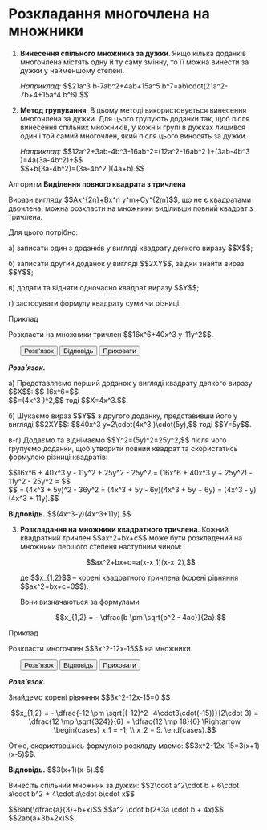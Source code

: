 # Розкладання многочлена на множники
<ol>
<li><p><b>Винесення спільного множника за дужки</b>. Якщо кілька доданків многочлена містять одну й ту саму змінну, то її можна винести за дужки у найменшому степені.</p></li>
<div class="space"></div>
<p><i>Наприклад:</i> $$21a^3 b-7ab^2+4ab+15a^5 b^7=ab\cdot(21a^2-7b+4+15a^4 b^6).$$</p>
<div class="space"></div>
<li><p><b>Метод групування</b>. В цьому методі використовується винесення многочлена за дужки. Для цього групують доданки так, щоб після винесення спільних множників, у кожній групі в дужках лишився один і той самий многочлен, який після цього виносять за дужки.</p></li>
<div class="space"></div>
<p><i>Наприклад:</i> $$12a^2+3ab-4b^3-16ab^2=(12a^2-16ab^2 )+(3ab-4b^3 )=4a(3a-4b^2)+$$<br>$$+b(3a-4b^2)=(3a-4b^2 )(4a+b).$$</p>
</ol>
<div class="space">
</div>

<div class="space">
<div class="alg-wrap">
<span class="alg">Алгоритм</span> <b>Видiлення повного квадрата з тричлена</b>
<div class="alg-text">
<p>Вирази вигляду $$Ax^{2n}+Bx^n y^m+Cy^{2m}$$, що не є квадратами двочлена, можна розкласти на множники виділивши повний квадрат з тричлена.</p>
<p>Для цього потрібно:</p>
<p>а) записати один з доданків у вигляді квадрату деякого виразу $$X$$;</p>
<p>б) записати другий доданок у вигляді $$2XY$$, звідки знайти вираз $$Y$$;</p>
<p>в) додати та відняти одночасно квадрат виразу $$Y$$;</p>
<p>г) застосувати формулу квадрату суми чи різниці.</p>
</div>
</div>
</div>

<div class="space">
<div class="task-wrap">
<span class="task">Приклад</span>
<div class="task-text">
<p>Розкласти на множники тричлен $$16x^6+40x^3 y-11y^2$$.</p>


<p>
<ul class="nav-tab" id="mytab">
<button class="btn" data-target="#decision" data-toggle="pill">Розв’язок</button>
<button class="btn" data-target="#answer" data-toggle="pill">Вiдповiдь</button>
<button class="btn" data-target="#hide" data-toggle="pill">Приховати</button>
</ul>

<div id="mytab" class="tab-content">
  <div class="tab-pane" id="decision">
<p><b><i>Розв’язок.</i> </b> </p>
<p>а) Представляємо перший доданок у вигляді квадрату деякого виразу $$X$$: $$ 16x^6=$$<br>$$=(4x^3 )^2,$$ тоді $$X=4x^3.$$</p>
<p>б) Шукаємо вираз $$Y$$ з другого доданку, представивши його у вигляді $$2XY$$: $$40x^3 y=2\cdot(4x^3 )\cdot(5y),$$ тоді $$Y=5y$$.</p>
<p>в-г) Додаємо та віднімаємо $$Y^2=(5y)^2=25y^2,$$ після чого групуємо доданки, щоб утворити повний квадрат та скористатись формулою різниці квадратів:</p>
<p>$$16x^6 + 40x^3 y - 11y^2 + 25y^2 - 25y^2 = (16x^6 + 40x^3 y + 25y^2) - 11y^2 - 25y^2 = $$<br>$$ = (4x^3 + 5y)^2 - 36y^2 = (4x^3 + 5y - 6y)(4x^3 + 5y + 6y) = (4x^3 - y)(4x^3 + 11y).$$</p>
  </div>
  <div class="tab-pane" id="answer"><p><b>Вiдповiдь.</b> $$(4x^3-y)(4x^3+11y).$$</p></div>
  <div class="tab-pane" id="hide"></div>
</div>
</p>
</div>
</div>
</div> 

<ol start="3">
<li><b>Розкладання на множники квадратного тричлена</b>. Кожний квадратний тричлен $$ax^2+bx+c$$ може бути розкладений на множники першого степеня наступним чином:</li>
<div class="space"></div>
<p align="center">$$ax^2+bx+c=a(x-x_1)(x-x_2),$$</p>
<div class="space"></div>
<p>де $$x_{1,2}$$ – корені квадратного тричлена (корені рівняння  $$ax^2+bx+c=0$$).</p>
<p>Вони визначаються за формулами</p>
<div class="space"></div>
<p align="center">$$x_{1,2} = - \dfrac{b \pm \sqrt{b^2 - 4ac}}{2a}.$$</p>
</ol>

<div class="space">
</div>

<div class="task-wrap">
<span class="task">Приклад</span>
<div class="task-text">
<p>Розкласти многочлен $$3x^2-12x-15$$ на множники.</p>

<p>
<ul class="nav-tab" id="mytab1">
<button class="btn" data-target="#decision1" data-toggle="pill">Розв’язок</button>
<button class="btn" data-target="#answer1" data-toggle="pill">Вiдповiдь</button>
<button class="btn" data-target="#hide1" data-toggle="pill">Приховати</button>
</ul>

<div id="mytab1" class="tab-content">
  <div class="tab-pane" id="decision1">
<p><b><i>Розв’язок.</i> </b> </p>
<p>Знайдемо корені рівняння $$3x^2-12x-15=0:$$</p>
<p align="center">$$x_{1,2} = - \dfrac{-12 \pm \sqrt{(-12)^2 -4\cdot3\cdot(-15)}}{2\cdot 3} = \dfrac{12 \mp \sqrt{324}}{6} = \dfrac{12 \mp 18}{6} \Rightarrow \begin{cases} x_1 = -1; \\ x_2 = 5. \end{cases}.$$</p>
<p>Отже, скориставшись формулою розкладу маємо: $$3x^2-12x-15=3(x+1)(x-5)$$.</p>

  </div>
  <div class="tab-pane" id="answer1"><p><b>Вiдповiдь.</b> $$3(x+1)(x-5).$$</p></div>
  <div class="tab-pane" id="hide1"></div>
</div>
</p>

</div>
</div>

<div class="space"></div>

<quiz correctLabel="correct" incorrectLabel="incorrect" checkLabel="check">
    <question text="">
        <p>Винесіть спільний множник за дужки: $$2\cdot a^2\cdot b + 6\cdot a\cdot b^2 + 4\cdot a\cdot b\cdot x$$</p>
        <answer> $$6ab(\dfrac{a}{3}+b+x)$$</answer>
        <answer> $$a^2 \cdot b(2+3a \cdot b + 4x)$$</answer>
        <answer correct> $$2ab(a+3b+2x)$$</answer>
    </question>
</quiz>